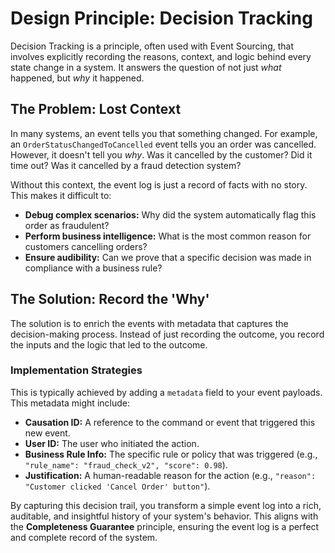 # Design Principle: Decision Tracking

Decision Tracking is a principle, often used with Event Sourcing, that involves explicitly recording the reasons, context, and logic behind every state change in a system. It answers the question of not just *what* happened, but *why* it happened.

## The Problem: Lost Context

In many systems, an event tells you that something changed. For example, an `OrderStatusChangedToCancelled` event tells you an order was cancelled. However, it doesn't tell you *why*. Was it cancelled by the customer? Did it time out? Was it cancelled by a fraud detection system?

Without this context, the event log is just a record of facts with no story. This makes it difficult to:

-   **Debug complex scenarios:** Why did the system automatically flag this order as fraudulent?
-   **Perform business intelligence:** What is the most common reason for customers cancelling orders?
-   **Ensure audibility:** Can we prove that a specific decision was made in compliance with a business rule?

## The Solution: Record the 'Why'

The solution is to enrich the events with metadata that captures the decision-making process. Instead of just recording the outcome, you record the inputs and the logic that led to the outcome.

### Implementation Strategies

This is typically achieved by adding a `metadata` field to your event payloads. This metadata might include:

-   **Causation ID:** A reference to the command or event that triggered this new event.
-   **User ID:** The user who initiated the action.
-   **Business Rule Info:** The specific rule or policy that was triggered (e.g., `"rule_name": "fraud_check_v2", "score": 0.98`).
-   **Justification:** A human-readable reason for the action (e.g., `"reason": "Customer clicked 'Cancel Order' button"`).

By capturing this decision trail, you transform a simple event log into a rich, auditable, and insightful history of your system's behavior. This aligns with the **Completeness Guarantee** principle, ensuring the event log is a perfect and complete record of the system.
